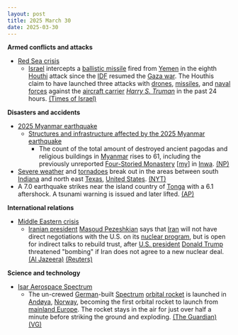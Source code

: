 ```yaml
---
layout: post
title: 2025 March 30
date: 2025-03-30
---
```



**Armed conflicts and attacks**

* [Red Sea crisis](https://en.wikipedia.org/wiki/Red_Sea_crisis "Red Sea crisis")
  + [Israel](https://en.wikipedia.org/wiki/Israel "Israel") intercepts a [ballistic missile](https://en.wikipedia.org/wiki/Ballistic_missile "Ballistic missile") fired from [Yemen](https://en.wikipedia.org/wiki/Houthi_controlled_territory_of_Yemen "Houthi controlled territory of Yemen") in the eighth [Houthi](https://en.wikipedia.org/wiki/Houthi "Houthi") attack since the [IDF](https://en.wikipedia.org/wiki/Israeli_Defense_Force "Israeli Defense Force") resumed the [Gaza war](https://en.wikipedia.org/wiki/Gaza_war "Gaza war"). The Houthis claim to have launched three attacks with [drones](https://en.wikipedia.org/wiki/Drone_warfare "Drone warfare"), [missiles](https://en.wikipedia.org/wiki/Missile "Missile"), and [naval forces](https://en.wikipedia.org/wiki/Yemeni_Navy "Yemeni Navy") against the [aircraft carrier](https://en.wikipedia.org/wiki/Aircraft_carrier "Aircraft carrier") [*Harry S. Truman*](https://en.wikipedia.org/wiki/USS_Harry_S._Truman "USS Harry S. Truman") in the past 24 hours. [(Times of Israel)](https://www.timesofisrael.com/houthi-missile-triggers-sirens-in-central-israel-is-downed-en-route/)

**Disasters and accidents**

* [2025 Myanmar earthquake](https://en.wikipedia.org/wiki/2025_Myanmar_earthquake "2025 Myanmar earthquake")
  + [Structures and infrastructure affected by the 2025 Myanmar earthquake](https://en.wikipedia.org/wiki/List_of_populated_places_affected_by_the_2025_Myanmar_earthquake#Structures_and_infrastructure "List of populated places affected by the 2025 Myanmar earthquake")
    - The count of the total amount of destroyed ancient pagodas and religious buildings in [Myanmar](https://en.wikipedia.org/wiki/Myanmar "Myanmar") rises to 61, including the previously unreported [Four-Storied Monastery](/w/index.php?title=Four-Storied_Monastery&action=edit&redlink=1 "Four-Storied Monastery (page does not exist)") [[my](https://my.wikipedia.org/wiki/%E1%80%9C%E1%80%B1%E1%80%B8%E1%80%91%E1%80%95%E1%80%BA%E1%80%80%E1%80%BB%E1%80%B1%E1%80%AC%E1%80%84%E1%80%BA%E1%80%B8%E1%80%90%E1%80%B1%E1%80%AC%E1%80%BA "my:လေးထပ်ကျောင်းတော်")] in [Inwa](https://en.wikipedia.org/wiki/Inwa "Inwa"). [(NP)](https://npnewsmm.com/news/67e8f0ca7bc0d4471b7630bd)
* [Severe weather](https://en.wikipedia.org/wiki/Severe_weather "Severe weather") and [tornadoes](https://en.wikipedia.org/wiki/Tornadoes "Tornadoes") break out in the areas between south [Indiana](https://en.wikipedia.org/wiki/Indiana "Indiana") and north east [Texas](https://en.wikipedia.org/wiki/Texas "Texas"), [United States](https://en.wikipedia.org/wiki/United_States "United States"). [(NYT)](https://www.nytimes.com/2025/03/30/weather/tornado-storms-missouri-illinois.html)
* A 7.0 earthquake strikes near the island country of [Tonga](https://en.wikipedia.org/wiki/Tonga "Tonga") with a 6.1 aftershock. A tsunami warning is issued and later lifted. [(AP)](https://apnews.com/article/tonga-earthquake-tsunami-warning-pacific-island-0bcaab5e5e83156846a65ed46556391e)

**International relations**

* [Middle Eastern crisis](https://en.wikipedia.org/wiki/Middle_Eastern_crisis_%282023%E2%80%93present%29 "Middle Eastern crisis (2023–present)")
  + [Iranian president](https://en.wikipedia.org/wiki/President_of_Iran "President of Iran") [Masoud Pezeshkian](https://en.wikipedia.org/wiki/Masoud_Pezeshkian "Masoud Pezeshkian") says that [Iran](https://en.wikipedia.org/wiki/Iran "Iran") will not have direct negotiations with the U.S. on its [nuclear program](https://en.wikipedia.org/wiki/Nuclear_program_of_Iran "Nuclear program of Iran"), but is open for indirect talks to rebuild trust, after [U.S. president](https://en.wikipedia.org/wiki/U.S._president "U.S. president") [Donald Trump](https://en.wikipedia.org/wiki/Donald_Trump "Donald Trump") threatened "bombing" if Iran does not agree to a new nuclear deal. [(Al Jazeera)](https://www.aljazeera.com/news/2025/3/30/iran-rejects-direct-nuclear-talks-with-trump-open-to-indirect-negotiations) [(Reuters)](https://www.reuters.com/world/trump-says-there-will-be-bombing-if-iran-does-not-make-nuclear-deal-2025-03-30/)

**Science and technology**

* [Isar Aerospace Spectrum](https://en.wikipedia.org/wiki/Isar_Aerospace_Spectrum "Isar Aerospace Spectrum")
  + The un-crewed [German](https://en.wikipedia.org/wiki/Germany "Germany")-built [Spectrum](https://en.wikipedia.org/wiki/Isar_Aerospace_Spectrum "Isar Aerospace Spectrum") [orbital rocket](https://en.wikipedia.org/wiki/Launch_vehicle "Launch vehicle") is launched in [Andøya](https://en.wikipedia.org/wiki/And%C3%B8ya "Andøya"), [Norway](https://en.wikipedia.org/wiki/Norway "Norway"), becoming the first orbital rocket to launch from [mainland Europe](https://en.wikipedia.org/wiki/Continental_Europe "Continental Europe"). The rocket stays in the air for just over half a minute before striking the ground and exploding. [(The Guardian)](https://www.theguardian.com/science/2025/mar/30/first-orbital-rocket-launched-europe-crashes-launch-spectrum) [(VG)](https://www.vg.no/nyheter/i/eM4vnO/andoeya-kan-bli-vitne-til-historisk-rakettoppskyting-soendag)
